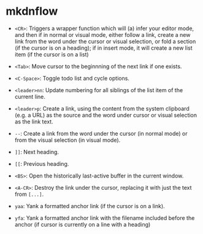 # mkdnflow

- `<CR>`: Triggers a wrapper function which will (a) infer your editor mode, and
  then if in normal or visual mode, either follow a link, create a new link from
  the word under the cursor or visual selection, or fold a section (if the
  cursor is on a heading); if in insert mode, it will create a new list item (if
  the cursor is on a list)

- `<Tab>`: Move cursor to the beginnning of the next link if one exists.

- `<C-Space>`: Toggle todo list and cycle options.

- `<leader>nn`: Update numbering for all siblings of the list item of the current
  line.

- `<leader>p`: Create a link, using the content from the system clipboard (e.g.
  a URL) as the source and the word under cursor or visual selection as the link
  text.

- `--`: Create a link from the word under the cursor (in normal mode) or from
  the visual selection (in visual mode).

- `]]`: Next heading.

- `[[`: Previous heading.

- `<BS>`: Open the historically last-active buffer in the current window.

- `<A-CR>`: Destroy the link under the cursor, replacing it with just the text
  from `[...]`.

- `yaa`: Yank a formatted anchor link (if the cursor is on a link).

- `yfa`: Yank a formatted anchor link with the filename included before the
  anchor (if cursor is currently on a line with a heading)
